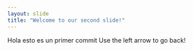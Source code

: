 ```yaml
---
layout: slide
title: "Welcome to our second slide!"
---
```

Hola esto es un primer commit
Use the left arrow to go back!
